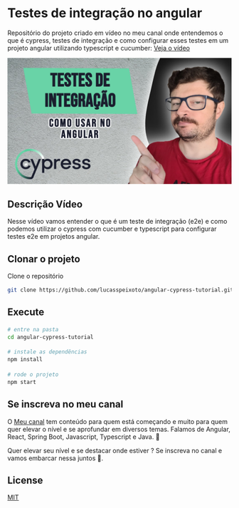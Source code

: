 # Testes de integração no angular

Repositório do projeto criado em vídeo no meu canal onde entendemos o que é cypress, testes de integração e como configurar esses testes em um projeto angular utilizando typescript e cucumber: [Veja o vídeo](https://youtu.be/7uykQWoxub8)

![Capa](public/thumb.png "Capa")

## Descrição Vídeo

Nesse vídeo vamos entender o que é um teste de integração (e2e) e como podemos utilizar o cypress com cucumber e typescript para configurar testes e2e em projetos angular.

## Clonar o projeto

Clone o repositório

```bash
git clone https://github.com/lucasspeixoto/angular-cypress-tutorial.git
```

## Execute

```bash
# entre na pasta
cd angular-cypress-tutorial

# instale as dependências
npm install

# rode o projeto
npm start
```

## Se inscreva no meu canal

O [Meu canal](https://www.youtube.com/channel/UC6LY6Xw5ff_KaHwjHWRA9oA?sub_confirmation=1) tem conteúdo para quem está começando e muito para quem quer elevar o nível e se aprofundar em diversos temas. Falamos de Angular, React, Spring Boot, Javascript, Typescript e Java. 🎯

Quer elevar seu nível e se destacar onde estiver ? Se inscreva no canal e vamos embarcar nessa juntos 🚀.

## License

[MIT](https://choosealicense.com/licenses/mit/)
